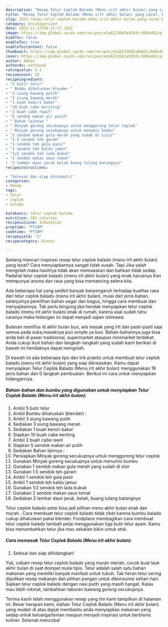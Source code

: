 ```yaml
---
description: "Resep Telur Ceplok Balado (Menu irit akhir bulan) yang Lezat, Buat Buka Puasa Lezat Sekali"
title: "Resep Telur Ceplok Balado (Menu irit akhir bulan) yang Lezat, Buat Buka Puasa Lezat Sekali"
slug: 2553-resep-telur-ceplok-balado-menu-irit-akhir-bulan-yang-lezat-buat-buka-puasa-lezat-sekali
category: Uncategorized
date: 2022-11-22T06:31:17.242Z
image: https://img-global.cpcdn.com/recipes/e2a6223662a92b3c/680x482cq70/telur-ceplok-balado-menu-irit-akhir-bulan-foto-resep-utama.jpg
hideToc: false
enableToc: true
enableTocContent: false
thumbnail: https://img-global.cpcdn.com/recipes/e2a6223662a92b3c/680x482cq70/telur-ceplok-balado-menu-irit-akhir-bulan-foto-resep-utama.jpg
cover: https://img-global.cpcdn.com/recipes/e2a6223662a92b3c/680x482cq70/telur-ceplok-balado-menu-irit-akhir-bulan-foto-resep-utama.jpg
author: Admin
authorAv: notfound
ratingvalue: 4.1
reviewcount: 22
recipeingredient:
- "5 butir telur"
- " Bumbu dihaluskan blender "
- "3 siung bawang putih"
- "3 siung bawang merah"
- "1 buah kemiri bakar"
- "10 buah cabe keriting"
- "2 buah cabe rawit"
- "5 sendok makan air putih"
- " Bahan lainnya "
- " Minyak goreng secukupnya untuk menggoreng telur ceplok"
- " Minyak goreng secukupnya untuk menumis bumbu"
- "1 sendok makan gula merah yang sudah di sisir"
- "1.5 sendok teh garam"
- "1 sendok teh gula pasir"
- "1 sendok teh kaldu jamur"
- "1/2 sendok teh lada bubuk"
- "2 sendok makan saus tomat"
- "2 lembar daun jeruk belah buang tulang batangnya"
recipeinstructions:

- "Selesai dan siap dinikmati!"
categories:
- Resep
tags:
- telur
- ceplok
- balado

katakunci: telur ceplok balado 
nutrition: 282 calories
recipecuisine: Indonesian
preptime: "PT34M"
cooktime: "PT30M"
recipeyield: "2"
recipecategory: Dinner

---
```



Sedang mencari inspirasi resep telur ceplok balado (menu irit akhir bulan) yang lezat? Cara menyiapkannya sangat tidak susah. Tapi Jika salah mengolah maka hasilnya tidak akan memuaskan dan bahkan tidak sedap. Padahal telur ceplok balado (menu irit akhir bulan) yang enak harusnya Kan mempunyai aroma dan rasa yang bisa memancing selera kita.


Ada beberapa hal yang sedikit banyak berpengaruh terhadap kualitas rasa dari telur ceplok balado (menu irit akhir bulan), mulai dari jenis bahan, selanjutnya pemilihan bahan segar dan bagus, hingga cara membuat dan menyajikannya. Tak perlu bingung jika hendak menyiapkan telur ceplok balado (menu irit akhir bulan) enak di rumah, karena asal sudah tahu caranya maka hidangan ini dapat menjadi sajian istimewa.

Bulanan menifiss di akhir bulan bun, wis masak yang irit dan pasti-pasti saja semua pada suka,masaknya pun simple ya bun. Bahan-bahannya juga bisa anda beli di pasar tradisional, supermarket ataupun minimarket terdekat. Anda cukup ikuti bahan dan langkah-langkah yang sudah kami berikan di bawah ini hendaknya dapat mengolah.


Di bawah ini ada beberapa tips dan trik praktis untuk membuat telur ceplok balado (menu irit akhir bulan) yang siap dikreasikan. Kamu dapat menyiapkan Telur Ceplok Balado (Menu irit akhir bulan) menggunakan 18 jenis bahan dan 0 langkah pembuatan. Berikut ini cara untuk menyiapkan hidangannya.

<!--inarticleads1-->

##### Bahan-bahan dan bumbu yang digunakan untuk menyiapkan Telur Ceplok Balado (Menu irit akhir bulan):

1. Ambil 5 butir telur
1. Ambil  Bumbu dihaluskan (blender) :
1. Ambil 3 siung bawang putih
1. Sediakan 3 siung bawang merah
1. Sediakan 1 buah kemiri bakar
1. Siapkan 10 buah cabe keriting
1. Ambil 2 buah cabe rawit
1. Siapkan 5 sendok makan air putih
1. Sediakan  Bahan lainnya :
1. Persiapkan  Minyak goreng secukupnya untuk menggoreng telur ceplok
1. Gunakan  Minyak goreng secukupnya untuk menumis bumbu
1. Gunakan 1 sendok makan gula merah yang sudah di sisir
1. Gunakan 1.5 sendok teh garam
1. Ambil 1 sendok teh gula pasir
1. Ambil 1 sendok teh kaldu jamur
1. Gunakan 1/2 sendok teh lada bubuk
1. Gunakan 2 sendok makan saus tomat
1. Sediakan 2 lembar daun jeruk, belah, buang tulang batangnya


Telur ceplok balado petai bisa jadi pilihan menu akhir bulan enak dan murah.. Cara membuat telur ceplok balado tidak ribet karena bumbu balado cukup dihaluskan pakai blender. Foodplace membagikan cara membuat telur ceplok balado tambah petai menggunakan tiga butir telur ayam. Kamu bisa menambahkan telur jika mau sekalian bikin untuk stok. 

<!--inarticleads2-->

##### Cara memasak Telur Ceplok Balado (Menu irit akhir bulan):


1. Selesai dan siap dihidangkan!

Yuk, cobain resep telur ceplok balado yang murah meriah, cocok buat lauk akhir bulan di saat dompet mulai tipis. Telur adalah salah satu bahan makanan yang memiliki banyak manfaat untuk tubuh. Tak heran telur sering dijadikan resep makanan dan pilihan pangan untuk dikonsumsi sehari-hari. Sajikan telur ceplok balado dengan nasi putih yang masih hangat. Kalau mau lebih nikmat, tambahkan taburan bawang goreng secukupnya. 

Terima kasih telah menggunakan resep yang tim kami tampilkan di halaman ini. Besar harapan kami, olahan Telur Ceplok Balado (Menu irit akhir bulan) yang mudah di atas dapat membantu anda menyiapkan makanan yang sedap untuk keluarga/teman maupun menjadi inspirasi untuk berbisnis kuliner. Selamat mencoba!
